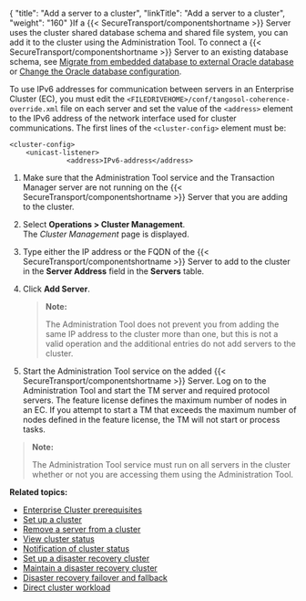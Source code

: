 {
    "title": "Add a server to a cluster",
    "linkTitle": "Add a server to a cluster",
    "weight": "160"
}If a {{< SecureTransport/componentshortname  >}} Server uses the cluster shared database schema and shared file system, you can add it to the cluster using the Administration Tool. To connect a {{< SecureTransport/componentshortname  >}} Server to an existing database schema, see [Migrate from embedded database to external Oracle database](../../../c_st_setup/c_st_database/t_st_database#top) or [Change the Oracle database configuration](../../../c_st_setup/c_st_database/t_st_oracle#top).

To use IPv6 addresses for communication between servers in an Enterprise Cluster (EC), you must edit the `<FILEDRIVEHOME>/conf/tangosol-coherence-override.xml` file on each server and set the value of the `<address>` element to the IPv6 address of the network interface used for cluster communications. The first lines of the `<cluster-config>` element must be:


    <cluster-config>
        <unicast-listener>
                  <address>IPv6-address</address>

1.  Make sure that the Administration Tool service and the Transaction Manager server are not running on the {{< SecureTransport/componentshortname >}} Server that you are adding to the cluster.

2.  Select **Operations > Cluster Management**.  
    The *Cluster Management* page is displayed.

3.  Type either the IP address or the FQDN of the {{< SecureTransport/componentshortname >}} Server to add to the cluster in the **Server Address** field in the **Servers** table.

4.  Click **Add Server**.  

    > **Note:**
    >
    > The Administration Tool does not prevent you from adding the same IP address to the cluster more than one, but this is not a valid operation and the additional entries do not add servers to the cluster.

5.  Start the Administration Tool service on the added {{< SecureTransport/componentshortname >}} Server. Log on to the Administration Tool and start the TM server and required protocol servers. The feature license defines the maximum number of nodes in an EC. If you attempt to start a TM that exceeds the maximum number of nodes defined in the feature license, the TM will not start or process tasks.

> **Note:**
>
> The Administration Tool service must run on all servers in the cluster whether or not you are accessing them using the Administration Tool.

**Related topics:**

-   [Enterprise Cluster prerequisites](../c_st_cluster_prerequisites)
-   [Set up a cluster](../t_st_setup_cluster)
-   [Remove a server from a cluster](../t_st_remove_server_from_cluster)
-   [View cluster status](../t_st_view_cluster_status)
-   [Notification of cluster status](../t_st_notification_of_cluster_status)
-   [Set up a disaster recovery cluster](../t_st_setup_disaster_recovery_cluster)
-   [Maintain a disaster recovery cluster](../t_st_maintain_disaster_recovery_cluster)
-   [Disaster recovery failover and fallback](../t_st_dr_failover_fallback)
-   [Direct cluster workload](../t_st_direct_cluster_workload)
